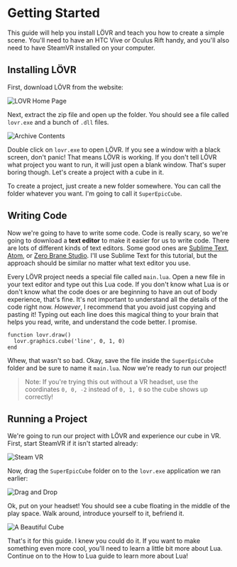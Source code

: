 Getting Started
===

This guide will help you install LÖVR and teach you how to create a simple scene.  You'll need to
have an HTC Vive or Oculus Rift handy, and you'll also need to have SteamVR installed on your
computer.

Installing LÖVR
---

First, download LÖVR from the website:

![LOVR Home Page](../static/img/please.jpg)

Next, extract the zip file and open up the folder.  You should see a file called `lovr.exe` and a
bunch of `.dll` files.

![Archive Contents](../static/img/dlls.png)

Double click on `lovr.exe` to open LÖVR.  If you see a window with a black screen, don't panic!
That means LÖVR is working.  If you don't tell LÖVR what project you want to run, it will just open
a blank window.  That's super boring though.  Let's create a project with a cube in it.

To create a project, just create a new folder somewhere.  You can call the folder whatever you want.
I'm going to call it `SuperEpicCube`.

Writing Code
---

Now we're going to have to write some code.  Code is really scary, so we're going to download a
**text editor** to make it easier for us to write code.  There are lots of different kinds of text
editors.  Some good ones are [Sublime Text](http://www.sublimetext.com), [Atom](http://atom.io), or
[Zero Brane Studio](https://studio.zerobrane.com).  I'll use Sublime Text for this tutorial, but
the approach should be similar no matter what text editor you use.

Every LÖVR project needs a special file called `main.lua`.  Open a new file in your text editor and
type out this Lua code.  If you don't know what Lua is or don't know what the code does or are
beginning to have an out of body experience, that's fine.  It's not important to understand all the
details of the code right now.  *However*, I recommend that you avoid just copying and pasting it!
Typing out each line does this magical thing to your brain that helps you read, write, and
understand the code better.  I promise.

```
function lovr.draw()
  lovr.graphics.cube('line', 0, 1, 0)
end
```

Whew, that wasn't so bad.  Okay, save the file inside the `SuperEpicCube` folder and be sure to
name it `main.lua`.  Now we're ready to run our project!

> Note: If you're trying this out without a VR headset, use the coordinates `0, 0, -2` instead of
> `0, 1, 0` so the cube shows up correctly!

Running a Project
---

We're going to run our project with LÖVR and experience our cube in VR.  First, start SteamVR if it
isn't started already:

![Steam VR](../static/img/steamvr.png)

Now, drag the `SuperEpicCube` folder on to the `lovr.exe` application we ran earlier:

![Drag and Drop](../static/img/dragonDrop.png)

Ok, put on your headset!  You should see a cube floating in the middle of the play space.  Walk
around, introduce yourself to it, befriend it.

![A Beautiful Cube](../static/img/cube.png)

That's it for this guide.  I knew you could do it.
If you want to make something even more cool, you'll need to learn a little bit more about Lua.
Continue on to the <a data-key="How_to_Lua">How to Lua</a> guide to learn more about Lua!

